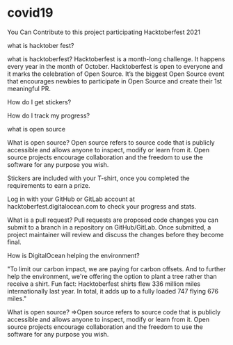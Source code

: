 # covid19
You Can Contribute to this project participating Hacktoberfest 2021


what is hacktober fest?

what is hacktoberfest?
Hacktoberfest is a month-long challenge. It happens every year in the month of October. Hacktoberfest is open to everyone and it marks the celebration of Open Source. It’s the biggest Open Source event that encourages newbies to participate in Open Source and create their 1st meaningful PR.


How do I get stickers?


How do I track my progress?


what is open source   



What is open source? 
Open source refers to source code that is publicly accessible and allows anyone to inspect, modify or learn from it. Open source projects encourage collaboration and the freedom to use the software for any purpose you wish.


Stickers are included with your T-shirt, once you completed the requirements to earn a prize.




Log in with your GitHub or GitLab account at hacktoberfest.digitalocean.com to check your progress and stats.


What is a pull request? 
Pull requests are proposed code changes you can submit to a branch in a repository on GitHub/GitLab. Once submitted, a project maintainer will review and discuss the changes before they become final. 

How is DigitalOcean helping the environment? 


"To limit our carbon impact, we are paying for carbon offsets. And to further help the environment, we're offering the option to plant a tree rather than receive a shirt.
Fun fact: Hacktoberfest shirts flew 336 million miles internationally last year. In total, it adds up to a fully loaded 747 flying 676 miles."

What is open source? 
=>Open source refers to source code that is publicly accessible and allows anyone to inspect, modify or learn from it. Open source projects encourage collaboration and the freedom to use the software for any purpose you wish.



